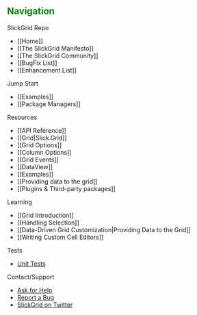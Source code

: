 ## <font color="green">Navigation</font>

SlickGrid Repo
* [[Home]]
* [[The SlickGrid Manifesto]]
* [[The SlickGrid Community]]
* [[BugFix List]]
* [[Enhancement List]]

Jump Start
* [[Examples]]
* [[Package Managers]]

Resources
* [[API Reference]]
* [[Grid|Slick.Grid]]
* [[Grid Options]]
* [[Column Options]]
* [[Grid Events]]
* [[DataView]]
* [[Examples]]
* [[Providing data to the grid]]
* [[Plugins & Third-party packages]]

Learning
* [[Grid Introduction]]
* [[Handling Selection]]
* [[Data-Driven Grid Customization|Providing Data to the Grid]]
* [[Writing Custom Cell Editors]]

Tests
* [Unit Tests](http://6pac.github.com/SlickGrid/tests/index.html)

Contact/Support
* [Ask for Help](https://groups.google.com/forum/#!forum/slickgrid)
* [Report a Bug](https://github.com/6pac/SlickGrid/issues)
* [SlickGrid on Twitter](http://twitter.com/slickgrid)